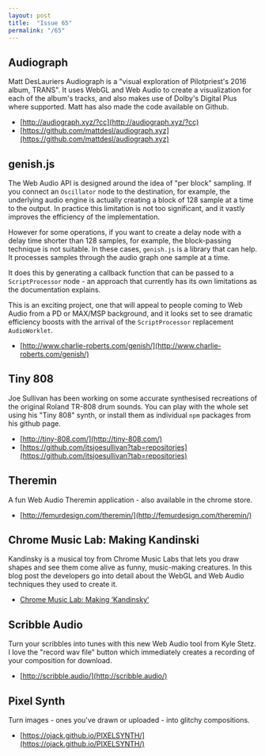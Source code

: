 ```yaml
---
layout: post
title:  "Issue 65"
permalink: "/65"
---
```


## Audiograph ##

Matt DesLauriers Audiograph is a "visual exploration of Pilotpriest's
2016 album, TRANS". It uses WebGL and Web Audio to create a
visualization for each of the album's tracks, and also makes use of
Dolby's Digital Plus where supported. Matt has also made the code available on Github.

- [http://audiograph.xyz/?cc](http://audiograph.xyz/?cc)
- [https://github.com/mattdesl/audiograph.xyz](https://github.com/mattdesl/audiograph.xyz)

## genish.js ##

The Web Audio API is designed around the idea of "per block"
sampling. If you connect an `Oscillator` node to the destination, for
example, the underlying audio engine is actually creating a block of
128 sample at a time to the output. In practice this limitation is not
too significant, and it vastly improves the efficiency of the
implementation.

However for some operations, if you want to create a delay node with a
delay time shorter than 128 samples, for example, the block-passing
technique is not suitable. In these cases, `genish.js` is a library
that can help. It processes samples through the audio graph one sample
at a time.

It does this by generating a callback function that can be passed to a
`ScriptProcessor` node - an approach that currently has its own
limitations as the documentation explains.

This is an exciting project, one that will appeal to people coming to
Web Audio from a PD or MAX/MSP background, and it looks set to see
dramatic efficiency boosts with the arrival of the `ScriptProcessor`
replacement `AudioWorklet`.

- [http://www.charlie-roberts.com/genish/](http://www.charlie-roberts.com/genish/)

## Tiny 808 ##

Joe Sullivan has been working on some accurate synthesised recreations
of the original Roland TR-808 drum sounds. You can play with the whole
set using his "Tiny 808" synth, or install them as individual `npm`
packages from his github page.

- [http://tiny-808.com/](http://tiny-808.com/)
- [https://github.com/itsjoesullivan?tab=repositories](https://github.com/itsjoesullivan?tab=repositories)

## Theremin ##

A fun Web Audio Theremin application - also available in the chrome store.

- [http://femurdesign.com/theremin/](http://femurdesign.com/theremin/)

## Chrome Music Lab: Making Kandinski ##

Kandinsky is a musical toy from Chrome Music Labs that lets you draw
shapes and see them come alive as funny, music-making creatures. In
this blog post the developers go into detail about the WebGL and Web
Audio techniques they used to create it.

- [Chrome Music Lab: Making ‘Kandinsky’](https://medium.com/@activetheory/chrome-music-lab-making-kandinsky-7de5ab04f4fe#.o3nrxvf2p)

## Scribble Audio ##

Turn your scribbles into tunes with this new Web Audio tool from Kyle
Stetz. I love the "record wav file" button which immediately creates a
recording of your composition for download.

- [http://scribble.audio/](http://scribble.audio/)

## Pixel Synth ##

Turn images - ones you've drawn or uploaded - into glitchy
compositions.

- [https://ojack.github.io/PIXELSYNTH/](https://ojack.github.io/PIXELSYNTH/)
